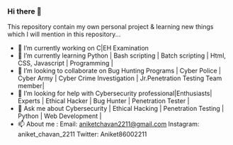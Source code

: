 ### Hi there 👋

This repository contain my own personal project & learning new things which I will mention in this repository...

- 🔭 I’m currently working on C|EH Examination
- 🌱 I’m currently learning Python | Bash scripting | Batch scripting | Html, CSS, Javascript | Programming |
- 👯 I’m looking to collaborate on Bug Hunting Programs | Cyber Police | Cyber Army | Cyber Crime Investigation | Jr.Penetration Testing Team member|
- 🤔 I’m looking for help with Cybersecurity professional|Enthusiasts| Experts | Ethical Hacker | Bug Hunter | Penetration Tester | 
- 💬 Ask me about Cybersecurity | Ethical Hacking | Penetration Testing | Python | Web Development | 
- 📫 About me : 
     Email: aniketchavan2211@gmail.com
     Instagram: aniket_chavan_2211
     Twitter: Aniket86002211
